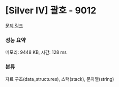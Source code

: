 # [Silver IV] 괄호 - 9012 

[문제 링크](https://www.acmicpc.net/problem/9012) 

### 성능 요약

메모리: 9448 KB, 시간: 128 ms

### 분류

자료 구조(data_structures), 스택(stack), 문자열(string)


